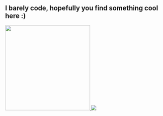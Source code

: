I barely code, hopefully you find something cool here :)
---

<div>
<a href="https://github.com/root-daemon">
            <img width="273" src="https://gitmystat.vercel.app/user?theme=gruvbox-light&username=Bennyboy46"></img>
          </a>
          <a href="https://github.com/Bennyboy46?tab=repositories">
            <img src="https://gitmystat.vercel.app/top?theme=gruvbox-light&username=Bennyboy46&layout=default"></img>
</a>
            
</div>

<!--
**root-daemon/root-daemon** is a ✨ _special_ ✨ repository because its `README.md` (this file) appears on your GitHub profile.

Here are some ideas to get you started:

- 🔭 I’m currently working on ...
- 🌱 I’m currently learning ...
- 👯 I’m looking to collaborate on ...
- 🤔 I’m looking for help with ...
- 💬 Ask me about ...
- 📫 How to reach me: ...
- 😄 Pronouns: ...
- ⚡ Fun fact: ...
-->
